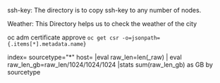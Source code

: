 ssh-key: The directory is to copy ssh-key to any number of nodes.

Weather: This Directory helps us to check the weather of the city

oc adm certificate approve `oc get csr -o=jsonpath={.items[*].metadata.name}`



index= sourcetype="*" host= |eval raw_len=len(_raw) | eval raw_len_gb=raw_len/1024/1024/1024 |stats sum(raw_len_gb) as GB by sourcetype

